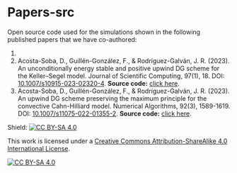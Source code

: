 # Papers-src
Open source code used for the simulations shown in the following published papers that we have co-authored:

1. 
2. Acosta-Soba, D., Guillén-González, F., & Rodríguez-Galván, J. R. (2023). An unconditionally energy stable and positive upwind DG scheme for the Keller–Segel model. Journal of Scientific Computing, 97(1), 18. DOI: [10.1007/s10915-023-02320-4](https://doi.org/10.1007/s10915-023-02320-4). **Source code:** [click here](https://github.com/danielacos/Papers-src/tree/main/2023JOMP-KS).
3. Acosta-Soba, D., Guillén-González, F., & Rodríguez-Galván, J. R. (2023). An upwind DG scheme preserving the maximum principle for the convective Cahn-Hilliard model. Numerical Algorithms, 92(3), 1589-1619. DOI: [10.1007/s11075-022-01355-2](https://doi.org/10.1007/s11075-022-01355-2). **Source code:** [click here](https://github.com/danielacos/Papers-src/tree/main/2023NAL-CCH).

Shield: [![CC BY-SA 4.0][cc-by-sa-shield]][cc-by-sa]

This work is licensed under a
[Creative Commons Attribution-ShareAlike 4.0 International License][cc-by-sa].

[![CC BY-SA 4.0][cc-by-sa-image]][cc-by-sa]

[cc-by-sa]: http://creativecommons.org/licenses/by-sa/4.0/
[cc-by-sa-image]: https://licensebuttons.net/l/by-sa/4.0/88x31.png
[cc-by-sa-shield]: https://img.shields.io/badge/License-CC%20BY--SA%204.0-lightgrey.svg
